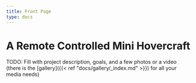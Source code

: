 ```yaml
---
title: Front Page
type: docs
---
```


# A Remote Controlled Mini Hovercraft

TODO: Fill with project description, goals, and a few photos or a video (there
is the [gallery]({{< ref "docs/gallery/_index.md" >}}) for all your media
needs)
